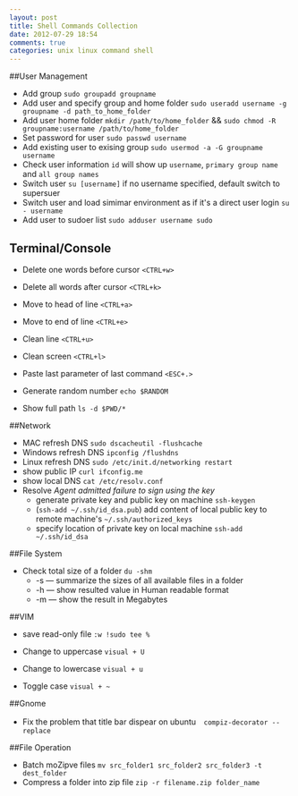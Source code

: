 ```yaml
---
layout: post
title: Shell Commands Collection
date: 2012-07-29 18:54
comments: true
categories: unix linux command shell
---
```


##User Management
* Add group `sudo groupadd groupname`
* Add user and specify group and home folder `sudo useradd username -g groupname -d path_to_home_folder`
* Add user home folder `mkdir /path/to/home_folder` && `sudo chmod -R groupname:username /path/to/home_folder`
* Set password for user `sudo passwd username`
* Add existing user to exising group `sudo usermod -a -G groupname username`
* Check user information `id` will show up `username`, `primary group name` and `all group names`
* Switch user `su [username]`
    if no username specified, default switch to supersuer
* Switch user and load simimar environment as if it's a direct user login `su - username`
* Add user to sudoer list `sudo adduser username sudo`

## Terminal/Console

* Delete one words before cursor `<CTRL+w>`
* Delete all words after cursor `<CTRL+k>`
* Move to head of line `<CTRL+a>`
* Move to end of line `<CTRL+e>`
* Clean line `<CTRL+u>`
* Clean screen `<CTRL+l>`

* Paste last parameter of last command `<ESC+.>`

* Generate random number `echo $RANDOM`
* Show full path `ls -d $PWD/*`


##Network
* MAC refresh DNS `sudo dscacheutil -flushcache`
* Windows refresh DNS `ipconfig /flushdns`
* Linux refresh DNS `sudo /etc/init.d/networking restart`
* show public IP `curl ifconfig.me`
* show local DNS `cat /etc/resolv.conf`
* Resolve *Agent admitted failure to sign using the key*
    * generate private key and public key on machine `ssh-keygen`
    * (`ssh-add ~/.ssh/id_dsa.pub`) add content of local public key to remote machine's `~/.ssh/authorized_keys`
    * specify location of private key on local machine `ssh-add ~/.ssh/id_dsa`

##File System
* Check total size of a folder  `du -shm`
    * -s — summarize the sizes of all available files in a folder
    * -h — show resulted value in Human readable format
    * -m — show the result in Megabytes

##VIM
* save read-only file `:w !sudo tee %`

* Change to uppercase `visual + U`
* Change to lowercase `visual + u`
* Toggle case `visual + ~`

##Gnome
* Fix the problem that title bar dispear on ubuntu　`compiz-decorator --replace`

##File Operation
* Batch moZipve files `mv src_folder1 src_folder2 src_folder3 -t dest_folder`
* Compress a folder into zip file  `zip -r filename.zip folder_name`
